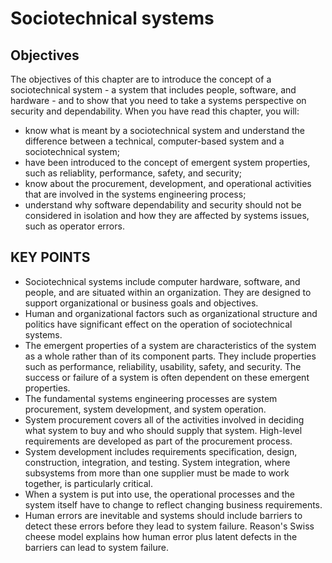 # Sociotechnical systems

## Objectives

The objectives of this chapter are to introduce the concept of a sociotechnical system - a system that includes people, software, and hardware - and to show that you need to take a systems perspective on security and dependability. When you have read this chapter, you will:

- know what is meant by a sociotechnical system and understand the difference between a technical, computer-based system and a sociotechnical system;
- have been introduced to the concept of emergent system properties, such as reliablity, performance, safety, and security;
- know about the procurement, development, and operational activities that are involved in the systems engineering process;
- understand why software dependability and security should not be considered in isolation and how they are affected by systems issues, such as operator errors.

## KEY POINTS

- Sociotechnical systems include computer hardware, software, and people, and are situated within an organization. They are designed to support organizational or business goals and objectives.
- Human and organizational factors such as organizational structure and politics have significant effect on the operation of sociotechnical systems.
- The emergent properties of a system are characteristics of the system as a whole rather than of its component parts. They include properties such as performance, reliability, usability, safety, and security. The success or failure of a system is often dependent on these emergent properties.
- The fundamental systems engineering processes are system procurement, system development, and system operation.
- System procurement covers all of the activities involved in deciding what system to buy and who should supply that system. High-level requirements are developed as part of the procurement process.
- System development includes requirements specification, design, construction, integration, and testing. System integration, where subsystems from more than one supplier must be made to work together, is particularly critical.
- When a system is put into use, the operational processes and the system itself have to change to reflect changing business requirements.
- Human errors are inevitable and systems should include barriers to detect these errors before they lead to system failure. Reason's Swiss cheese model explains how human error plus latent defects in the barriers can lead to system failure.